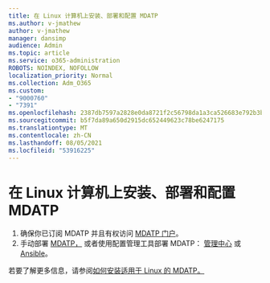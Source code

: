 ```yaml
---
title: 在 Linux 计算机上安装、部署和配置 MDATP
ms.author: v-jmathew
author: v-jmathew
manager: dansimp
audience: Admin
ms.topic: article
ms.service: o365-administration
ROBOTS: NOINDEX, NOFOLLOW
localization_priority: Normal
ms.collection: Adm_O365
ms.custom:
- "9000760"
- "7391"
ms.openlocfilehash: 2387db7597a2828e0da8721f2c56798da1a3ca526683e792b3b5828a05139df7
ms.sourcegitcommit: b5f7da89a650d2915dc652449623c78be6247175
ms.translationtype: MT
ms.contentlocale: zh-CN
ms.lasthandoff: 08/05/2021
ms.locfileid: "53916225"
---
```

# <a name="install-deploy-and-configure-mdatp-on-a-linux-machine"></a>在 Linux 计算机上安装、部署和配置 MDATP

1. 确保你已订阅 MDATP 并且有权访问 [MDATP 门户](https://go.microsoft.com/fwlink/?linkid=2144512)。
2. 手动部署 [MDATP，](https://go.microsoft.com/fwlink/?linkid=2144809) 或者使用配置管理工具部署 MDATP： [管理中心](https://go.microsoft.com/fwlink/?linkid=2144715) 或 [Ansible](https://go.microsoft.com/fwlink/?linkid=2144716)。

若要了解更多信息，请参阅[如何安装适用于 Linux 的 MDATP。](https://go.microsoft.com/fwlink/?linkid=2144717)

